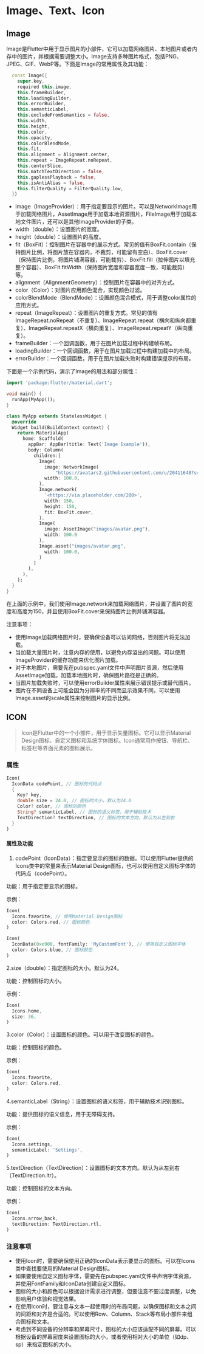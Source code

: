# Image、Text、Icon

## Image

Image是Flutter中用于显示图片的小部件，它可以加载网络图片、本地图片或者内存中的图片，并根据需要调整大小。Image支持多种图片格式，包括PNG、JPEG、GIF、WebP等。下面是Image的常用属性及其功能：

```dart
  const Image({
    super.key,
    required this.image,
    this.frameBuilder,
    this.loadingBuilder,
    this.errorBuilder,
    this.semanticLabel,
    this.excludeFromSemantics = false,
    this.width,
    this.height,
    this.color,
    this.opacity,
    this.colorBlendMode,
    this.fit,
    this.alignment = Alignment.center,
    this.repeat = ImageRepeat.noRepeat,
    this.centerSlice,
    this.matchTextDirection = false,
    this.gaplessPlayback = false,
    this.isAntiAlias = false,
    this.filterQuality = FilterQuality.low,
  })
```

- image（ImageProvider）：用于指定要显示的图片。可以是NetworkImage用于加载网络图片，AssetImage用于加载本地资源图片，FileImage用于加载本地文件图片，还可以是其他ImageProvider的子类。
- width（double）：设置图片的宽度。
- height（double）：设置图片的高度。
- fit（BoxFit）：控制图片在容器中的展示方式。常见的值有BoxFit.contain（保持图片比例，将图片放在容器内，不裁剪，可能留有空白）、BoxFit.cover（保持图片比例，将图片铺满容器，可能裁剪）、BoxFit.fill（拉伸图片以填充整个容器）、BoxFit.fitWidth（保持图片宽度和容器宽度一致，可能裁剪）等。
- alignment（AlignmentGeometry）：控制图片在容器中的对齐方式。
- color（Color）：对图片应用颜色混合，实现颜色过滤。
- colorBlendMode（BlendMode）：设置颜色混合模式，用于调整color属性的应用方式。
- repeat（ImageRepeat）：设置图片的重复方式。常见的值有ImageRepeat.noRepeat（不重复）、ImageRepeat.repeat（横向和纵向都重复）、ImageRepeat.repeatX（横向重复）、ImageRepeat.repeatY（纵向重复）。
- frameBuilder：一个回调函数，用于在图片加载过程中构建帧布局。
- loadingBuilder：一个回调函数，用于在图片加载过程中构建加载中的布局。
- errorBuilder：一个回调函数，用于在图片加载失败时构建错误提示的布局。

下面是一个示例代码，演示了Image的用法和部分属性：

```dart
import 'package:flutter/material.dart';

void main() {
  runApp(MyApp());
}

class MyApp extends StatelessWidget {
  @override
  Widget build(BuildContext context) {
    return MaterialApp(
      home: Scaffold(
        appBar: AppBar(title: Text('Image Example')),
        body: Column(
          children:[
            Image(
              image: NetworkImage(
                  "https://avatars2.githubusercontent.com/u/20411648?s=460&v=4"),
              width: 100.0,
            ),
            Image.network(
              '<https://via.placeholder.com/200>',
              width: 150,
              height: 150,
              fit: BoxFit.cover,
            ),
            Image(
              image: AssetImage("images/avatar.png"),
              width: 100.0
            ),
            Image.asset("images/avatar.png",
              width: 100.0,
            )
          ]
        ),
      ),
    );
  }
}
```

在上面的示例中，我们使用Image.network来加载网络图片，并设置了图片的宽度和高度为150，并且使用BoxFit.cover来保持图片比例并铺满容器。

注意事项：

- 使用Image加载网络图片时，要确保设备可以访问网络，否则图片将无法加载。
- 当加载大量图片时，注意内存的使用，以避免内存溢出的问题。可以使用ImageProvider的缓存功能来优化图片加载。
- 对于本地图片，需要先在pubspec.yaml文件中声明图片资源，然后使用AssetImage加载。加载本地图片时，确保图片路径是正确的。
- 当图片加载失败时，可以使用errorBuilder属性来展示错误提示或替代图片。
- 图片在不同设备上可能会因为分辨率的不同而显示效果不同，可以使用Image.asset的scale属性来控制图片的显示比例。

## ICON

> Icon是Flutter中的一个小部件，用于显示矢量图标。它可以显示Material Design图标、自定义图标和系统字体图标。Icon通常用作按钮、导航栏、标签栏等界面元素的图标展示。

### 属性

```dart
Icon(
  IconData codePoint, // 图标的代码点
  {
    Key? key,
    double size = 24.0, // 图标的大小，默认为24.0
    Color? color, // 图标的颜色
    String? semanticLabel, // 图标的语义标签，用于辅助技术
    TextDirection? textDirection, // 图标的文本方向，默认为从左到右
  }
)
```

#### 属性及功能

1. codePoint（IconData）：指定要显示的图标的数据。可以使用Flutter提供的Icons类中的常量来表示Material Design图标，也可以使用自定义图标字体的代码点（codePoint）。

功能：用于指定要显示的图标。

示例：

```dart
Icon(
  Icons.favorite, // 使用Material Design图标
  color: Colors.red, // 图标颜色
)

Icon(
  IconData(0xe900, fontFamily: 'MyCustomFont'), // 使用自定义图标字体
  color: Colors.blue, // 图标颜色
)
```

2.size（double）：指定图标的大小。默认为24。

功能：控制图标的大小。

示例：

```dart
Icon(
  Icons.home,
  size: 36,
)
```

3.color（Color）：设置图标的颜色。可以用于改变图标的颜色。

功能：控制图标的颜色。

示例：

```dart
Icon(
  Icons.favorite,
  color: Colors.red,
)
```

4.semanticLabel（String）：设置图标的语义标签，用于辅助技术识别图标。

功能：提供图标的语义信息，用于无障碍支持。

示例：

```dart
Icon(
  Icons.settings,
  semanticLabel: 'Settings',
)
```

5.textDirection（TextDirection）：设置图标的文本方向。默认为从左到右（TextDirection.ltr）。

功能：控制图标的文本方向。

示例：

```dart
Icon(
  Icons.arrow_back,
  textDirection: TextDirection.rtl,
)
```

### 注意事项

- 使用Icon时，需要确保使用正确的IconData表示要显示的图标。可以在Icons类中查找要使用的Material Design图标。
- 如果要使用自定义图标字体，需要先在pubspec.yaml文件中声明字体资源，并使用FontFamily和IconData创建自定义图标。
- 图标的大小和颜色可以根据设计需求进行调整，但要注意不要过度调整，以免影响用户体验和视觉效果。
- 在使用Icon时，要注意与文本一起使用时的布局问题，以确保图标和文本之间的间距和对齐是合适的。可以使用Row、Column、Stack等布局小部件来组合图标和文本。
- 考虑到不同设备的分辨率和屏幕尺寸，图标的大小应该适配不同的屏幕。可以根据设备的屏幕密度来设置图标的大小，或者使用相对大小的单位（如dp、sp）来指定图标的大小。
